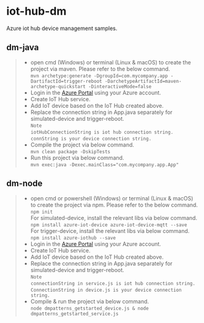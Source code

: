 # iot-hub-dm
Azure iot hub device management samples.

## dm-java
>* open cmd (Windows) or terminal (Linux & macOS) to create the project via maven. Please refer to the below command.
    <br/> `mvn archetype:generate -DgroupId=com.mycompany.app -DartifactId=trigger-reboot -DarchetypeArtifactId=maven-archetype-quickstart -DinteractiveMode=false`
>* Login in the [Azure Portal](https://portal.azure.com) using your Azure account.
>* Create IoT Hub service. 
>* Add IoT device based on the IoT Hub created above.
>* Replace the connection string in App.java separately for simulated-device and trigger-reboot.
    <br/> `Note`
    <br/> `iotHubConnectionString is iot hub connection string.`
    <br/> `connString is your device connection string.`
>* Compile the project via below command.
    <br/> `mvn clean package -DskipTests`
>* Run this project via below command.
    <br/> `mvn exec:java -Dexec.mainClass="com.mycompany.app.App"`

## dm-node
>* open cmd or powershell (Windows) or terminal (Linux & macOS) to create the project via npm. Please refer to the below command.
    <br/> `npm init`
    <br/> For simulated-device, install the relevant libs via below command.
    <br/> `npm install azure-iot-device azure-iot-device-mqtt --save`
    <br/> For trigger-device, install the relevant libs via below command.
    <br/> `npm install azure-iothub --save`
>* Login in the [Azure Portal](https://portal.azure.com) using your Azure account.
>* Create IoT Hub service. 
>* Add IoT device based on the IoT Hub created above.
>* Replace the connection string in App.java separately for simulated-device and trigger-reboot.
    <br/> `Note`
    <br/> `connectionString in service.js is iot hub connection string.`
    <br/> `ConnectionString in device.js is your device connection string.`
>* Compile & run the project via below command.
    <br/> `node dmpatterns_getstarted_device.js & node dmpatterns_getstarted_service.js`
